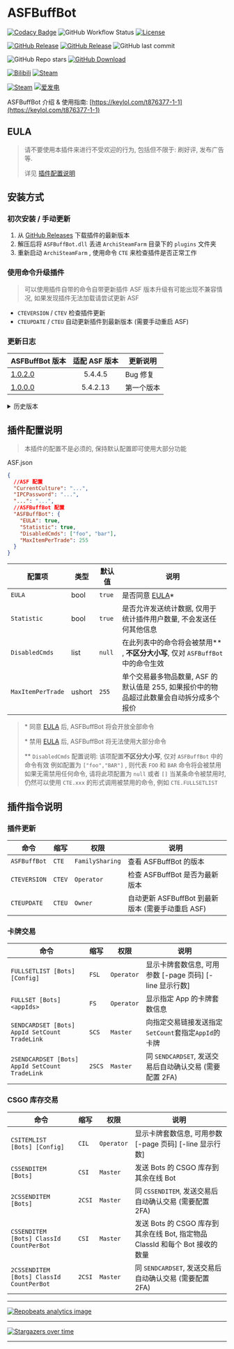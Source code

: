 # ASFBuffBot

[![Codacy Badge](https://app.codacy.com/project/badge/Grade/45b50288f8b14ebda915ed89e0382648)](https://www.codacy.com/gh/chr233/ASFBuffBot/dashboard)
![GitHub Workflow Status](https://img.shields.io/github/actions/workflow/status/chr233/ASFBuffBot/autobuild.yml?logo=github)
[![License](https://img.shields.io/github/license/chr233/ASFBuffBot?logo=apache)](https://github.com/chr233/ASFBuffBot/blob/master/license)

[![GitHub Release](https://img.shields.io/github/v/release/chr233/ASFBuffBot?logo=github)](https://github.com/chr233/ASFBuffBot/releases)
[![GitHub Release](https://img.shields.io/github/v/release/chr233/ASFBuffBot?include_prereleases&label=pre-release&logo=github)](https://github.com/chr233/ASFBuffBot/releases)
![GitHub last commit](https://img.shields.io/github/last-commit/chr233/ASFBuffBot?logo=github)

![GitHub Repo stars](https://img.shields.io/github/stars/chr233/ASFBuffBot?logo=github)
[![GitHub Download](https://img.shields.io/github/downloads/chr233/ASFBuffBot/total?logo=github)](https://img.shields.io/github/v/release/chr233/ASFBuffBot)

[![Bilibili](https://img.shields.io/badge/bilibili-Chr__-00A2D8.svg?logo=bilibili)](https://space.bilibili.com/5805394)
[![Steam](https://img.shields.io/badge/steam-Chr__-1B2838.svg?logo=steam)](https://steamcommunity.com/id/Chr_)

[![Steam](https://img.shields.io/badge/steam-donate-1B2838.svg?logo=steam)](https://steamcommunity.com/tradeoffer/new/?partner=221260487&token=xgqMgL-i)
[![爱发电](https://img.shields.io/badge/爱发电-chr__-ea4aaa.svg?logo=github-sponsors)](https://afdian.net/@chr233)

ASFBuffBot 介绍 & 使用指南: [https://keylol.com/t876377-1-1](https://keylol.com/t876377-1-1)

## EULA

> 请不要使用本插件来进行不受欢迎的行为, 包括但不限于: 刷好评, 发布广告 等.
>
> 详见 [插件配置说明](#插件配置说明)

## 安装方式

### 初次安装 / 手动更新

1. 从 [GitHub Releases](https://github.com/chr233/ASFBuffBot/releases) 下载插件的最新版本
2. 解压后将 `ASFBuffBot.dll` 丢进 `ArchiSteamFarm` 目录下的 `plugins` 文件夹
3. 重新启动 `ArchiSteamFarm` , 使用命令 `CTE` 来检查插件是否正常工作

### 使用命令升级插件

> 可以使用插件自带的命令自带更新插件
> ASF 版本升级有可能出现不兼容情况, 如果发现插件无法加载请尝试更新 ASF

- `CTEVERSION` / `CTEV` 检查插件更新
- `CTEUPDATE` / `CTEU` 自动更新插件到最新版本 (需要手动重启 ASF)

### 更新日志

| ASFBuffBot 版本                                                      | 适配 ASF 版本 | 更新说明   |
| ---------------------------------------------------------------------------- | :-----------: | ---------- |
| [1.0.2.0](https://github.com/chr233/ASFBuffBot/releases/tag/1.0.2.0) |    5.4.4.5    | Bug 修复   |
| [1.0.0.0](https://github.com/chr233/ASFBuffBot/releases/tag/1.0.0.0) |   5.4.2.13    | 第一个版本 |

<details>
  <summary>历史版本</summary>

| ASFBuffBot 版本 | 依赖 ASF 版本 | 5.3.1.2 | 5.3.2.4 | 5.4.0.3 | 5.4.1.11 |
| ----------------------- | :-----------: | :-----: | :-----: | :-----: | :------: |
| -                       |       -       |   ❌    |   ❌    |   ✔️    |    ✔️    |

</details>

## 插件配置说明

> 本插件的配置不是必须的, 保持默认配置即可使用大部分功能

ASF.json

```json
{
  //ASF 配置
  "CurrentCulture": "...",
  "IPCPassword": "...",
  "...": "...",
  //ASFBuffBot 配置
  "ASFBuffBot": {
    "EULA": true,
    "Statistic": true,
    "DisabledCmds": ["foo", "bar"],
    "MaxItemPerTrade": 255
  }
}
```

| 配置项            | 类型   | 默认值 | 说明                                                                                      |
| ----------------- | ------ | ------ | ----------------------------------------------------------------------------------------- |
| `EULA`            | bool   | `true` | 是否同意 [EULA](#EULA)\*                                                                  |
| `Statistic`       | bool   | `true` | 是否允许发送统计数据, 仅用于统计插件用户数量, 不会发送任何其他信息                        |
| `DisabledCmds`    | list   | `null` | 在此列表中的命令将会被禁用\*\* , **不区分大小写**, 仅对 `ASFBuffBot` 中的命令生效 |
| `MaxItemPerTrade` | ushort | `255`  | 单个交易最多物品数量, ASF 的默认值是 255, 如果报价中的物品超过此数量会自动拆分成多个报价  |

> \* 同意 [EULA](#EULA) 后, ASFBuffBot 将会开放全部命令
>
> \* 禁用 [EULA](#EULA) 后, ASFBuffBot 将无法使用大部分命令
>
> \*\* `DisabledCmds` 配置说明: 该项配置**不区分大小写**, 仅对 `ASFBuffBot` 中的命令有效
> 例如配置为 `["foo","BAR"]` , 则代表 `FOO` 和 `BAR` 命令将会被禁用
> 如果无需禁用任何命令, 请将此项配置为 `null` 或者 `[]`
> 当某条命令被禁用时, 仍然可以使用 `CTE.xxx` 的形式调用被禁用的命令, 例如 `CTE.FULLSETLIST`

## 插件指令说明

### 插件更新

| 命令                 | 缩写   | 权限            | 说明                                                      |
| -------------------- | ------ | --------------- | --------------------------------------------------------- |
| `ASFBuffBot` | `CTE`  | `FamilySharing` | 查看 ASFBuffBot 的版本                            |
| `CTEVERSION`         | `CTEV` | `Operator`      | 检查 ASFBuffBot 是否为最新版本                    |
| `CTEUPDATE`          | `CTEU` | `Owner`         | 自动更新 ASFBuffBot 到最新版本 (需要手动重启 ASF) |

### 卡牌交易

| 命令                                           | 缩写   | 权限       | 说明                                                         |
| ---------------------------------------------- | ------ | ---------- | ------------------------------------------------------------ |
| `FULLSETLIST [Bots] [Config]`                  | `FSL`  | `Operator` | 显示卡牌套数信息, 可用参数 \[-page 页码\] \[-line 显示行数\] |
| `FULLSET [Bots] <appIds>`                      | `FS`   | `Operator` | 显示指定 App 的卡牌套数信息                                  |
| `SENDCARDSET [Bots] AppId SetCount TradeLink`  | `SCS`  | `Master`   | 向指定交易链接发送指定`SetCount`套指定`AppId`的卡牌          |
| `2SENDCARDSET [Bots] AppId SetCount TradeLink` | `2SCS` | `Master`   | 同 `SENDCARDSET`, 发送交易后自动确认交易 (需要配置 2FA)      |

### CSGO 库存交易

| 命令                                     | 缩写   | 权限       | 说明                                                                         |
| ---------------------------------------- | ------ | ---------- | ---------------------------------------------------------------------------- |
| `CSITEMLIST [Bots] [Config]`             | `CIL`  | `Operator` | 显示卡牌套数信息, 可用参数 \[-page 页码\] \[-line 显示行数\]                 |
| `CSSENDITEM [Bots]`                      | `CSI`  | `Master`   | 发送 Bots 的 CSGO 库存到其余在线 Bot                                         |
| `2CSSENDITEM [Bots]`                     | `2CSI` | `Master`   | 同 `CSSENDITEM`, 发送交易后自动确认交易 (需要配置 2FA)                       |
| `CSSENDITEM [Bots] ClassId CountPerBot`  | `CSI`  | `Master`   | 发送 Bots 的 CSGO 库存到其余在线 Bot, 指定物品 ClassId 和每个 Bot 接收的数量 |
| `2CSSENDITEM [Bots] ClassId CountPerBot` | `2CSI` | `Master`   | 同 `SENDCARDSET`, 发送交易后自动确认交易 (需要配置 2FA)                      |

---

[![Repobeats analytics image](https://repobeats.axiom.co/api/embed/c7bad85b243c7305a5de1fa591469f64125c4048.svg "Repobeats analytics image")](https://github.com/chr233/ASFBuffBot/pulse)

---

[![Stargazers over time](https://starchart.cc/chr233/ASFBuffBot.svg)](https://github.com/chr233/ASFBuffBot/stargazers)

---
